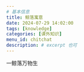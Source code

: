 ```yaml
---
# 基本信息
title: 鲸落寓意
date: 2024-07-29 14:02:00
tags: [knowledge]
categories: [课外知识]
menu_id: chitchat
description: # excerpt 也可
---
```



一鲸落万物生